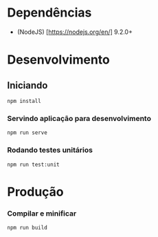 # Dependências
- (NodeJS) [https://nodejs.org/en/] 9.2.0+

# Desenvolvimento
## Iniciando
```
npm install
```

### Servindo aplicação para desenvolvimento
```
npm run serve
```

### Rodando testes unitários
```
npm run test:unit
```

# Produção

### Compilar e minificar
```
npm run build
```
